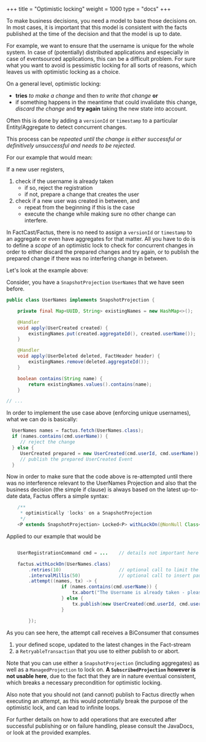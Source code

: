 +++
title = "Optimistic locking"
weight = 1000
type = "docs"
+++

To make business decisions, you need a model to base those decisions on. In most cases, it is important that this 
model is consistent with the facts published at the time of the decision and that the model is up to date.

For example, we want to ensure that the username is unique for the whole system.
In case of (potentially) distributed applications and especially in case of eventsourced applications, 
this can be a difficult problem.
For sure what you want to avoid is pessimistic locking for all sorts of reasons, 
which leaves us with optimistic locking as a choice.

On a general level, optimistic locking:
* **tries** *to make a change* and then *to write that change* **or** 
* if something happens in the meantime that could invalidate this change,
*discard the change* and **try again** taking the new state into account.

Often this is done by adding a `versionId` or `timestamp` to a particular Entity/Aggregate to detect concurrent changes.

This process can be *repeated until the change is either successful or definitively unsuccessful and needs to be rejected*.

For our example that would mean:

If a new user registers, 
1. check if the username is already taken
    * if so, reject the registration
    * if not, prepare a change that creates the user
1. check if a new user was created in between, and
    * repeat from the beginning if this is the case
    * execute the change while making sure no other change can interfere.
    
In FactCast/Factus, there is no need to assign a `versionId` or `timestamp` to an aggregate or even have aggregates for that matter.
All you have to do is to define a *scope* of an optimistic lock to check for concurrent changes in order to either 
discard the prepared changes and try again, or to publish the prepared change if there was no interfering change in between.

Let's look at the example above:

Consider, you have a `SnapshotProjection` `UserNames` that we have seen before.

```java
public class UserNames implements SnapshotProjection {

    private final Map<UUID, String> existingNames = new HashMap<>();

    @Handler
    void apply(UserCreated created) {
        existingNames.put(created.aggregateId(), created.userName());
    }

    @Handler
    void apply(UserDeleted deleted, FactHeader header) {
        existingNames.remove(deleted.aggregateId());
    }

    boolean contains(String name) {
        return existingNames.values().contains(name);
    }

// ...
```

In order to implement the use case above (enforcing unique usernames), what we can do is basically:

```java
  UserNames names = factus.fetch(UserNames.class);
  if (names.contains(cmd.userName)) {
     // reject the change
  } else {
     UserCreated prepared = new UserCreated(cmd.userId, cmd.userName));
     // publish the prepared UserCreated Event
  }   
```

Now in order to make sure that the code above is re-attempted until there was no interference relevant to the UserNames
Projection and also that the business decision (the simple if clause) is always based on the latest up-to-date data,
Factus offers a simple syntax:

```java
    /**
     * optimistically 'locks' on a SnapshotProjection
     */
    <P extends SnapshotProjection> Locked<P> withLockOn(@NonNull Class<P> snapshotClass);
```

Applied to our example that would be

```java

    UserRegistrationCommand cmd = ...    // details not important here

    factus.withLockOn(UserNames.class)
        .retries(10)                     // optional call to limit the number of retries 
        .intervalMillis(50)              // optional call to insert pause with the given number of milliseconds in between attempts
        .attempt((names, tx) -> {
                    if (names.contains(cmd.userName)) {
                        tx.abort("The Username is already taken - please choose another one.");
                    } else {
                        tx.publish(new UserCreated(cmd.userId, cmd.userName));
                    }

        });
``` 

As you can see here, the attempt call receives a BiConsumer that consumes
1. your defined scope, updated to the latest changes in the Fact-stream
1. a `RetryableTransaction` that you use to either publish to or abort.

Note that you can use either a `SnapshotProjection` (including aggregates) as well as a `ManagedProjection` to lock on. 
**A `SubscribedProjection` however is not usable here**, due to the fact that they are in nature eventual consistent, which 
breaks a necessary precondition for optimistic locking.  

Also note that you should not (and cannot) publish to Factus directly when executing an attempt, as this would potentially 
break the purpose of the optimistic lock, and can lead to infinite loops.  

For further details on how to add operations that are executed after successful publishing or on failure handling, 
please consult the JavaDocs, or look at the provided examples.

